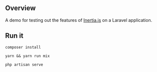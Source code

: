## Overview

A demo for testing out the features of [Inertia.js](https://inertiajs.com/) on a Laravel application.

## Run it

    composer install

    yarn && yarn run mix

    php artisan serve